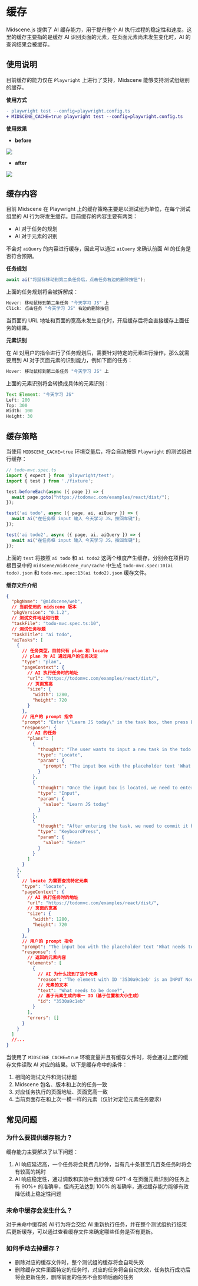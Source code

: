 # 缓存

Midscene.js 提供了 AI 缓存能力，用于提升整个 AI 执行过程的稳定性和速度。这里的缓存主要指的是缓存 AI 识别页面的元素，在页面元素尚未发生变化时，AI 的查询结果会被缓存。

## 使用说明

目前缓存的能力仅在 `Playwright` 上进行了支持，Midscene 能够支持测试组级别的缓存。

**使用方式**

```diff
- playwright test --config=playwright.config.ts
+ MIDSCENE_CACHE=true playwright test --config=playwright.config.ts
```

**使用效果**

* **before**

![](/cache/no-cache-time.png)

* **after**

![](/cache/use-cache-time.png)


## 缓存内容

目前 Midscene 在 Playwright 上的缓存策略主要是以测试组为单位，在每个测试组里的 AI 行为将发生缓存。目前缓存的内容主要有两类：

* AI 对于任务的规划
* AI 对于元素的识别

不会对 `aiQuery` 的内容进行缓存，因此可以通过 `aiQuery` 来确认前面 AI 的任务是否符合预期。

**任务规划**

```js
await ai("将鼠标移动到第二条任务后，点击任务右边的删除按钮");
```

上面的任务规划将会被拆解成：

```js
Hover: 移动鼠标到第二条任务 "今天学习 JS" 上
Click: 点击任务 "今天学习 JS" 右边的删除按钮
```

当页面的 URL 地址和页面的宽高未发生变化时，开启缓存后将会直接缓存上面任务的结果。

**元素识别**

在 AI 对用户的指令进行了任务规划后，需要针对特定的元素进行操作，那么就需要用到 AI 对于页面元素的识别能力，例如下面的任务：

```js
Hover: 移动鼠标到第二条任务 "今天学习 JS" 上
```

上面的元素识别将会转换成具体的元素识别：

```js
Text Element: "今天学习 JS"
Left: 200
Top: 300
Width: 100
Height: 30
```

## 缓存策略

当使用 `MIDSCENE_CACHE=true` 环境变量后，将会自动按照 `Playwright` 的测试组进行缓存：

```ts
// todo-mvc.spec.ts
import { expect } from 'playwright/test';
import { test } from './fixture';

test.beforeEach(async ({ page }) => {
  await page.goto("https://todomvc.com/examples/react/dist/");
});

test('ai todo', async ({ page, ai, aiQuery }) => {
  await ai("在任务框 input 输入 今天学习 JS，按回车键");
});

test('ai todo2', async ({ page, ai, aiQuery }) => {
  await ai("在任务框 input 输入 今天学习 JS，按回车键");
});
```

上面的 `test` 将按照 `ai todo` 和 `ai todo2` 这两个维度产生缓存，分别会在项目的根目录中的 `midscene/midscene_run/cache` 中生成 `todo-mvc.spec:10(ai todo).json` 和 `todo-mvc.spec:13(ai todo2).json` 缓存文件。

**缓存文件介绍**

```json
{
  "pkgName": "@midscene/web",
  // 当前使用的 midscene 版本
  "pkgVersion": "0.1.2",
  // 测试文件地址和行数
  "taskFile": "todo-mvc.spec.ts:10",
  // 测试任务标题
  "taskTitle": "ai todo",
  "aiTasks": [
    {
      // 任务类型，目前只有 plan 和 locate
      // plan 为 AI 通过用户的任务决定
      "type": "plan",
      "pageContext": {
        // AI 执行任务时的地址
        "url": "https://todomvc.com/examples/react/dist/",
        // 页面宽高
        "size": {
          "width": 1280,
          "height": 720
        }
      },
      // 用户的 prompt 指令
      "prompt": "Enter \"Learn JS today\" in the task box, then press Enter to create",
      "response": {
        // AI 的任务
        "plans": [
          {
            "thought": "The user wants to input a new task in the todo list input box and then press enter to create it. The input field is identified by its placeholder text 'What needs to be done?'.",
            "type": "Locate",
            "param": {
              "prompt": "The input box with the placeholder text 'What needs to be done?'."
            }
          },
          {
            "thought": "Once the input box is located, we need to enter the task description.",
            "type": "Input",
            "param": {
              "value": "Learn JS today"
            }
          },
          {
            "thought": "After entering the task, we need to commit it by pressing 'Enter'.",
            "type": "KeyboardPress",
            "param": {
              "value": "Enter"
            }
          }
        ]
      }
    },
    {
      // locate 为需要查找特定元素
      "type": "locate",
      "pageContext": {
        // AI 执行任务时的地址
        "url": "https://todomvc.com/examples/react/dist/",
        // 页面的宽高
        "size": {
          "width": 1280,
          "height": 720
        }
      },
      // 用户的 prompt 指令
      "prompt": "The input box with the placeholder text 'What needs to be done?'.",
      "response": {
        // 返回的元素内容
        "elements": [
          {
            // AI 为什么找到了这个元素
            "reason": "The element with ID '3530a9c1eb' is an INPUT Node. Its placeholder text is 'What needs to be done?', which matches the user's description.",
            // 元素的文本
            "text": "What needs to be done?",
            // 基于元素生成的唯一 ID（基于位置和大小生成）
            "id": "3530a9c1eb"
          }
        ],
        "errors": []
      }
    }
  ]
  //...
}
```

当使用了 `MIDSCENE_CACHE=true` 环境变量并且有缓存文件时，将会通过上面的缓存文件读取 AI 对应的结果。以下是缓存命中的条件：

1. 相同的测试文件和测试标题
2. Midscene 包名、版本和上次的任务一致
3. 对应任务执行的页面地址、页面宽高一致
4. 当前页面存在和上次一模一样的元素（仅针对定位元素任务要求）

## 常见问题

### 为什么要提供缓存能力？

缓存能力主要解决了以下问题：

1. AI 响应延迟高，一个任务将会耗费几秒钟，当有几十条甚至几百条任务时将会有较高的耗时
2. AI 响应稳定性，通过调教和实验中我们发现 GPT-4 在页面元素识别的任务上有 90%+ 的准确率，但尚无法达到 100% 的准确率，通过缓存能力能够有效降低线上稳定性问题

### 未命中缓存会发生什么？

对于未命中缓存的 AI 行为将会交给 AI 重新执行任务，并在整个测试组执行结束后更新缓存，可以通过查看缓存文件来确定哪些任务是否有更新。

### 如何手动去掉缓存？

* 删除对应的缓存文件时，整个测试组的缓存将会自动失效
* 删除缓存文件里面特定的任务时，对应的任务将会自动失效，任务执行成功后将会更新任务，删除前面的任务不会影响后面的任务
